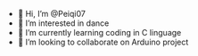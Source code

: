 - 👋 Hi, I’m @Peiqi07
- 👀 I’m interested in dance
- 🌱 I’m currently learning coding in C linguage
- 💞️ I’m looking to collaborate on Arduino project

<!---
Peiqi07/Peiqi07 is a ✨ special ✨ repository because its `README.md` (this file) appears on your GitHub profile.
You can click the Preview link to take a look at your changes.
--->
